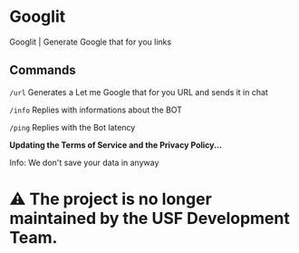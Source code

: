 # Googlit
Googlit | Generate Google that for you links

## Commands
`/url` Generates a Let me Google that for you URL and sends it in chat

`/info` Replies with informations about the BOT

`/ping` Replies with the Bot latency

**Updating the Terms of Service and the Privacy Policy...**

Info: We don't save your data in anyway
# ⚠️ The project is no longer maintained by the USF Development Team.
